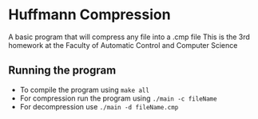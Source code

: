 # Huffmann Compression
A basic program that will compress any file into a .cmp file
This is the 3rd homework at the Faculty of Automatic Control and Computer Science

## Running the program
* To compile the program using `make all`
* For compression run the program using `./main -c fileName`
* For decompression use `./main -d fileName.cmp`